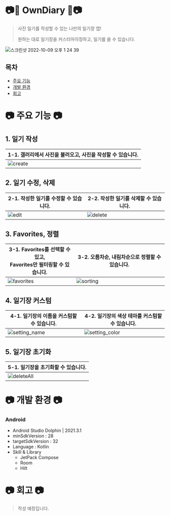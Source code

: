 # 📷📘 OwnDiary 📘📷
> 사진 일기를 작성할 수 있는 나만의 일기장 앱!
> 
> 원하는 대로 일기장을 커스터마이징하고, 일기를 쓸 수 있습니다.

![스크린샷 2022-10-09 오후 1 24 39](https://user-images.githubusercontent.com/37799862/194738013-705ccb7c-6452-4702-8163-5a43c7f6d428.png)

## 목차
- [주요 기능](https://github.com/sujin22/OwnDiary#-%EC%A3%BC%EC%9A%94-%EA%B8%B0%EB%8A%A5-)
- [개발 환경](https://github.com/sujin22/OwnDiary#-%EA%B0%9C%EB%B0%9C-%ED%99%98%EA%B2%BD-)
- [회고](https://github.com/sujin22/OwnDiary#-%ED%9A%8C%EA%B3%A0-)

# 📷 주요 기능 📷
## 1. 일기 작성
| 1-1. 갤러리에서 사진을 불러오고, 사진을 작성할 수 있습니다. |
|---|
|![create](https://user-images.githubusercontent.com/37799862/194737021-20193efb-7a0c-4aa7-89e6-74b24b9529b9.gif)|

## 2. 일기 수정, 삭제
| 2-1. 작성한 일기를 수정할 수 있습니다. | 2-2. 작성한 일기를 삭제할 수 있습니다.|
|---|---|
|![edit](https://user-images.githubusercontent.com/37799862/194737096-a4d95ba1-8ab1-4d1b-b2ee-8f6f079298d4.gif)|![delete](https://user-images.githubusercontent.com/37799862/194737105-16478d92-da01-4649-81fd-2e7139d4a6fc.gif)|

## 3. Favorites, 정렬
| 3-1. Favorites를 선택할 수 있고, <br>Favorites만 필터링할 수 있습니다. | 3-2. 오름차순, 내림차순으로 정렬할 수 있습니다.|
|---|---|
|![favorites](https://user-images.githubusercontent.com/37799862/194737174-27971bc3-134f-4662-be8f-1bb29adf0e90.gif)|![sorting](https://user-images.githubusercontent.com/37799862/194737197-340ffe19-73df-4638-99e1-622984f0d151.gif)|
## 4. 일기장 커스텀
| 4-1. 일기장의 이름을 커스텀할 수 있습니다. | 4-2. 일기장의 색상 테마를 커스텀할 수 있습니다.|
|---|---|
|![setting_name](https://user-images.githubusercontent.com/37799862/194737221-fccf0c04-dc2e-4041-b01e-3c5f8a638441.gif)|![setting_color](https://user-images.githubusercontent.com/37799862/194737242-79a9efa7-1c9b-46bd-9508-89e753a7e0c0.gif)|

## 5. 일기장 초기화
| 5-1. 일기장을 초기화할 수 있습니다. |
|---|
|![deleteAll](https://user-images.githubusercontent.com/37799862/194737306-5301ee29-ba85-479a-b5b1-18e4e1c9f275.gif)|

# 📷 개발 환경 📷
### Android
- Android Studio Dolphin | 2021.3.1
- minSdkVersion : 28
- targetSdkVersion : 32
- Language : Kotlin
- Skill & Library
  - JetPack Compose
  - Room
  - Hilt

# 📷 회고 📷
> 작성 예정입니다.
